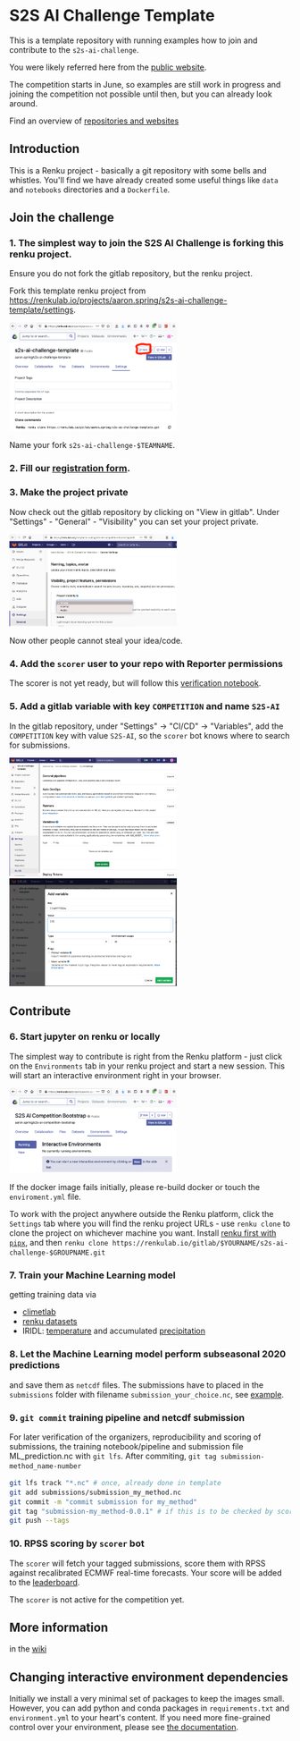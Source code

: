 # S2S AI Challenge Template

This is a template repository with running examples how to join and contribute to
the `s2s-ai-challenge`.

You were likely referred here from the [public website](https://s2s-ai-challenge.github.io/).

The competition starts in June, so examples are still work in progress
and joining the competition not possible until then, but you can already look around.

Find an overview of [repositories and websites](https://renkulab.io/gitlab/aaron.spring/s2s-ai-challenge/-/wikis/Flow-of-information:-Where-do-I-find-what%3F)

## Introduction

This is a Renku project - basically a git repository with some
bells and whistles. You'll find we have already created some
useful things like `data` and `notebooks` directories and
a `Dockerfile`.

## Join the challenge

### 1. The simplest way to join the S2S AI Challenge is forking this renku project.
Ensure you do not fork the gitlab repository, but the renku project.

Fork this template renku project from https://renkulab.io/projects/aaron.spring/s2s-ai-challenge-template/settings.

<img src="docs/screenshots/fork_renku.png" width="300">

Name your fork `s2s-ai-challenge-$TEAMNAME`.

### 2. Fill our [registration form](https://docs.google.com/forms/d/1KEnATjaLOtV-o4N8PLinPXYnpba7egKsCCH_efriCb4).

### 3. Make the project private

Now check out the gitlab repository by clicking on "View in gitlab".
Under "Settings" - "General" - "Visibility" you can set your project private.

<img src="docs/screenshots/gitlab_visibility.png" width="300">

Now other people cannot steal your idea/code.

### 4. Add the `scorer` user to your repo with Reporter permissions
The scorer is not yet ready, but will follow this [verification notebook](https://renkulab.io/gitlab/aaron.spring/s2s-ai-competition-bootstrap/-/blob/master/notebooks/verification_RPSS.ipynb).

### 5. Add a gitlab variable with key `COMPETITION` and name `S2S-AI`
In the gitlab repository, under "Settings" -> "CI/CD" -> "Variables", add the
`COMPETITION` key with value `S2S-AI`, so the `scorer` bot knows where to search
for submissions.

<img src="docs/screenshots/gitlab_variables.png" width="300">
<img src="docs/screenshots/gitlab_add_variable.png" width="300">

## Contribute

### 6. Start jupyter on renku or locally
The simplest way to contribute is right from the Renku platform - 
just click on the `Environments` tab in your renku project and start a new session.
This will start an interactive environment right in your browser.

<img src="docs/screenshots/renku_start_env.png" width="300">

If the docker image fails initially, please re-build docker or touch the `enviroment.yml` file.

To work with the project anywhere outside the Renku platform,
click the `Settings` tab where you will find the
renku project URLs - use `renku clone` to clone the project on whichever machine you want.
Install [renku first with `pipx`](https://renku-python.readthedocs.io/en/latest/installation.html),
and then `renku clone https://renkulab.io/gitlab/$YOURNAME/s2s-ai-challenge-$GROUPNAME.git`

### 7. Train your Machine Learning model
getting training data via 
- [climetlab](https://github.com/ecmwf-lab/climetlab-s2s-ai-challenge)
- [renku datasets](https://renku.readthedocs.io/en/stable/user/data.html)
- IRIDL: [temperature](http://iridl.ldeo.columbia.edu/SOURCES/.NOAA/.NCEP/.CPC/.temperature/.daily/) and accumulated [precipitation](http://iridl.ldeo.columbia.edu/SOURCES/.NOAA/.NCEP/.CPC/.UNIFIED_PRCP/.GAUGE_BASED/.GLOBAL/.v1p0/.extREALTIME/.rain)

### 8. Let the Machine Learning model perform subseasonal 2020 predictions
and save them as `netcdf` files.
The submissions have to placed in the `submissions` folder with filename `submission_your_choice.nc`,
see [example](https://renkulab.io/gitlab/aaron.spring/s2s-ai-competition-bootstrap/-/blob/master/submissions/submission_rb_prediction_2020.nc).

### 9. `git commit` training pipeline and netcdf submission
For later verification of the organizers, reproducibility and scoring of submissions,
the training notebook/pipeline and submission file ML_prediction.nc with `git lfs`.
After commiting, `git tag submission-method_name-number`
```bash
git lfs track "*.nc" # once, already done in template
git add submissions/submission_my_method.nc
git commit -m "commit submission for my_method"
git tag "submission-my_method-0.0.1" # if this is to be checked by scorer
git push --tags
```

### 10. RPSS scoring by `scorer` bot
The `scorer` will fetch your tagged submissions, score them with RPSS against recalibrated ECMWF real-time forecasts.
Your score will be added to the [leaderboard](https://s2s-ai-challenge.github.io/#leaderboard).

The `scorer` is not active for the competition yet.

## More information
in the [wiki](https://renkulab.io/gitlab/aaron.spring/s2s-ai-challenge-template/-/wikis/Home)

## Changing interactive environment dependencies

Initially we install a very minimal set of packages to keep the images small.
However, you can add python and conda packages in `requirements.txt` and
`environment.yml` to your heart's content. If you need more fine-grained
control over your environment, please see [the documentation](https://renku.readthedocs.io/en/latest/user/advanced_interfaces.html#dockerfile-modifications).

